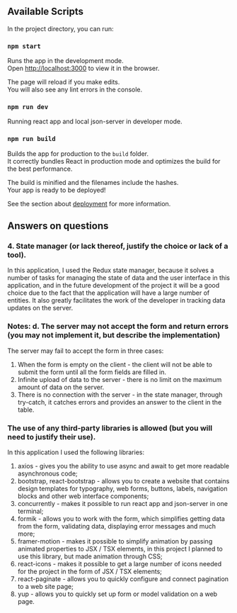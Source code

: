 ## Available Scripts

In the project directory, you can run:

### `npm start`

Runs the app in the development mode.\
Open [http://localhost:3000](http://localhost:3000) to view it in the browser.

The page will reload if you make edits.\
You will also see any lint errors in the console.

### `npm run dev`

Running react app and local json-server in developer mode.

### `npm run build`

Builds the app for production to the `build` folder.\
It correctly bundles React in production mode and optimizes the build for the best performance.

The build is minified and the filenames include the hashes.\
Your app is ready to be deployed!

See the section about [deployment](https://facebook.github.io/create-react-app/docs/deployment) for more information.

## Answers on questions
### 4. State manager (or lack thereof, justify the choice or lack of a tool).

In this application, I used the Redux state manager, because it solves a number of tasks for managing the state of data and the user interface in this application, and in the future development of the project it will be a good choice due to the fact that the application will have a large number of entities. It also greatly facilitates the work of the developer in tracking data updates on the server.

### Notes: d. The server may not accept the form and return errors (you may not implement it, but describe the implementation) 

The server may fail to accept the form in three cases:
1. When the form is empty on the client - the client will not be able to submit the form until all the form fields are filled in.
2. Infinite upload of data to the server - there is no limit on the maximum amount of data on the server.
3. There is no connection with the server - in the state manager, through try-catch, it catches errors and provides an answer to the client in the table.

### The use of any third-party libraries is allowed (but you will need to justify their use).

In this application I used the following libraries:
1. axios - gives you the ability to use async and await to get more readable asynchronous code;
2. bootstrap, react-bootstrap - allows you to create a website that contains design templates for typography, web forms, buttons, labels, navigation blocks and other web interface components;
3. concurrently - makes it possible to run react app and json-server in one terminal;
4. formik - allows you to work with the form, which simplifies getting data from the form, validating data, displaying error messages and much more;
5. framer-motion - makes it possible to simplify animation by passing animated properties to JSX / TSX elements, in this project I planned to use this library, but made animation through CSS;
6. react-icons - makes it possible to get a large number of icons needed for the project in the form of JSX / TSX elements;
7. react-paginate - allows you to quickly configure and connect pagination to a web site page;
8. yup - allows you to quickly set up form or model validation on a web page.